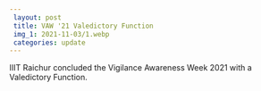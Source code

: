 ```yaml
---
 layout: post	
 title: VAW '21 Valedictory Function
 img_1: 2021-11-03/1.webp
 categories: update
---
```


IIIT Raichur concluded the Vigilance Awareness Week 2021 with a Valedictory Function.
